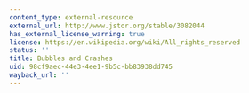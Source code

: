 ```yaml
---
content_type: external-resource
external_url: http://www.jstor.org/stable/3082044
has_external_license_warning: true
license: https://en.wikipedia.org/wiki/All_rights_reserved
status: ''
title: Bubbles and Crashes
uid: 98cf9aec-44e3-4ee1-9b5c-bb83938dd745
wayback_url: ''
---
```

